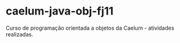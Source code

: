 caelum-java-obj-fj11
====================

Curso de programação orientada a objetos da Caelum - atividades realizadas.

